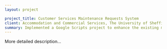 ```yaml
---
layout: project

project_title: Customer Services Maintenance Requests System
client: Accommodation and Commercial Services, The University of Sheffield
summary: Implemented a Google Scripts project to enhance the existing maintenance tracking system.
---
```


More detailed description...
